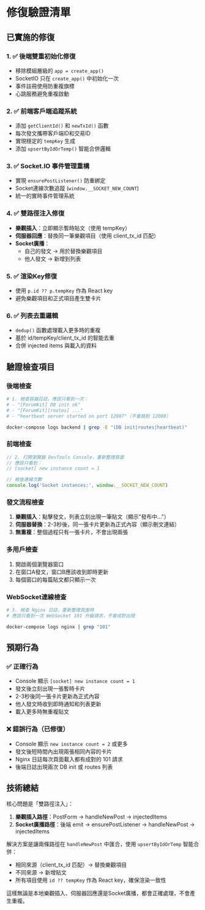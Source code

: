 # 修復驗證清單

## 已實施的修復

### 1. ✅ 後端雙重初始化修復
- 移除模組層級的 `app = create_app()`
- SocketIO 只在 `create_app()` 中初始化一次
- 事件註冊使用防重複旗標
- 心跳服務避免重複啟動

### 2. ✅ 前端客戶端追蹤系統
- 添加 `getClientId()` 和 `newTxId()` 函數
- 每次發文攜帶客戶端ID和交易ID
- 實現穩定的 `tempKey` 生成
- 添加 `upsertByIdOrTemp()` 智能合併邏輯

### 3. ✅ Socket.IO 事件管理重構
- 實現 `ensurePostListener()` 防重綁定
- Socket連線次數追蹤 (`window.__SOCKET_NEW_COUNT`)
- 統一的實時事件管理系統

### 4. ✅ 雙路徑注入修復
- **樂觀插入**：立即顯示暫時貼文（使用 tempKey）
- **伺服器回應**：替換同一筆樂觀項目（使用 client_tx_id 匹配）
- **Socket廣播**：
  - 自己的發文 → 用於替換樂觀項目
  - 他人發文 → 新增到列表

### 5. ✅ 渲染Key修復
- 使用 `p.id ?? p.tempKey` 作為 React key
- 避免樂觀項目和正式項目產生雙卡片

### 6. ✅ 列表去重邏輯
- `dedup()` 函數處理載入更多時的重複
- 基於 id/tempKey/client_tx_id 的智能去重
- 合併 injected items 與載入的資料

## 驗證檢查項目

### 後端檢查
```bash
# 1. 檢查容器日誌，應該只看到一次：
# - "[ForumKit] DB init ok"
# - "[ForumKit][routes] ..."
# - "heartbeat server started on port 12007"（不會跳到 12008）

docker-compose logs backend | grep -E "(DB init|routes|heartbeat)"
```

### 前端檢查
```javascript
// 2. 打開瀏覽器 DevTools Console，重新整理頁面
// 應該只看到：
// [socket] new instance count = 1

// 檢查連線次數
console.log('Socket instances:', window.__SOCKET_NEW_COUNT)
```

### 發文流程檢查
1. **樂觀插入**：點擊發文，列表立刻出現一筆貼文（顯示"發布中..."）
2. **伺服器替換**：2-3秒後，同一張卡片更新為正式內容（顯示刪文連結）
3. **無重複**：整個過程只有一張卡片，不會出現兩張

### 多用戶檢查
1. 開啟兩個瀏覽器窗口
2. 在窗口A發文，窗口B應該收到即時更新
3. 每個窗口的每篇貼文都只顯示一次

### WebSocket連線檢查
```bash
# 3. 檢查 Nginx 日誌，重新整理頁面時
# 應該只看到一次 WebSocket 101 升級請求，不會成對出現

docker-compose logs nginx | grep "101"
```

## 預期行為

### ✅ 正確行為
- Console 顯示 `[socket] new instance count = 1`
- 發文後立刻出現一張暫時卡片
- 2-3秒後同一張卡片更新為正式內容
- 他人發文時收到即時通知和列表更新
- 載入更多時無重複貼文

### ❌ 錯誤行為（已修復）
- Console 顯示 `new instance count = 2` 或更多
- 發文後短時間內出現兩張相同內容的卡片
- Nginx 日誌每次頁面載入都有成對的 101 請求
- 後端日誌出現兩次 DB init 或 routes 列表

## 技術總結

核心問題是「雙路徑注入」：
1. **樂觀插入路徑**：PostForm → handleNewPost → injectedItems
2. **Socket廣播路徑**：後端 emit → ensurePostListener → handleNewPost → injectedItems

解決方案是讓兩條路徑在 `handleNewPost` 中匯合，使用 `upsertByIdOrTemp` 智能合併：
- 相同來源（client_tx_id 匹配）→ 替換樂觀項目
- 不同來源 → 新增貼文
- 所有項目使用 `id ?? tempKey` 作為 React key，確保渲染一致性

這樣無論是本地樂觀插入、伺服器回應還是Socket廣播，都會正確處理，不會產生重複。
